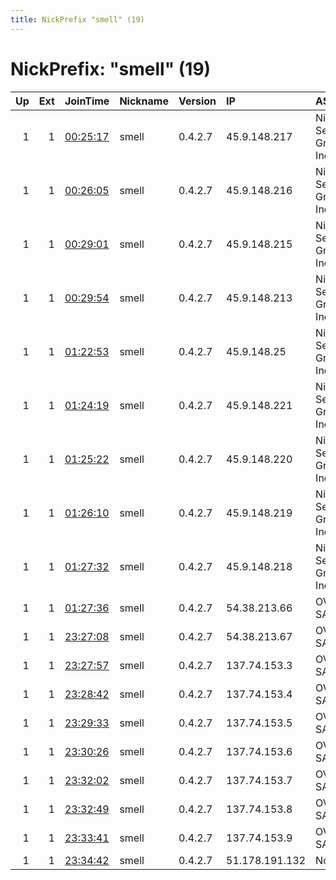 ```yaml
---
title: NickPrefix "smell" (19)
---
```


# NickPrefix: "smell" (19)

|   Up |   Ext | JoinTime                                                                                            | Nickname   | Version   | IP             | AS                          | CC   |   ORp |   Dirp | OS    | Contact                |   eFamMembers |
|-----:|------:|:----------------------------------------------------------------------------------------------------|:-----------|:----------|:---------------|:----------------------------|:-----|------:|-------:|:------|:-----------------------|--------------:|
|    1 |     1 | [00:25:17](https://metrics.torproject.org/rs.html#details/45AE6339362801A07967B3494C76EA32517393CA) | smell      | 0.4.2.7   | 45.9.148.217   | Nice IT Services Group Inc. | ch   |   443 |      0 | Linux | thomaspli1@hotmail.com |            49 |
|    1 |     1 | [00:26:05](https://metrics.torproject.org/rs.html#details/3024B8FA0C411E91728FFF72F78D9A9FF2B86C20) | smell      | 0.4.2.7   | 45.9.148.216   | Nice IT Services Group Inc. | ch   |   443 |      0 | Linux | thomaspli1@hotmail.com |            49 |
|    1 |     1 | [00:29:01](https://metrics.torproject.org/rs.html#details/FBB3ADBFBCE9BF7CA9CC3A04D3C30CD39217628E) | smell      | 0.4.2.7   | 45.9.148.215   | Nice IT Services Group Inc. | ch   |   443 |      0 | Linux | thomaspli1@hotmail.com |            49 |
|    1 |     1 | [00:29:54](https://metrics.torproject.org/rs.html#details/1862DD6BEAFECEF1C5442E5362869F268533CD4F) | smell      | 0.4.2.7   | 45.9.148.213   | Nice IT Services Group Inc. | ch   |   443 |      0 | Linux | thomaspli1@hotmail.com |            49 |
|    1 |     1 | [01:22:53](https://metrics.torproject.org/rs.html#details/DE459CB47DAB36AFBC9A54EF19EBF8D98ED6AF7E) | smell      | 0.4.2.7   | 45.9.148.25    | Nice IT Services Group Inc. | ch   |   443 |      0 | Linux | thomaspli1@hotmail.com |            49 |
|    1 |     1 | [01:24:19](https://metrics.torproject.org/rs.html#details/8F895DD71D6F8790F561B004422E8F313B6E6876) | smell      | 0.4.2.7   | 45.9.148.221   | Nice IT Services Group Inc. | ch   |   443 |      0 | Linux | thomaspli1@hotmail.com |            49 |
|    1 |     1 | [01:25:22](https://metrics.torproject.org/rs.html#details/65E1F9F20FF0E5408FB6B193185CC8692A150BA0) | smell      | 0.4.2.7   | 45.9.148.220   | Nice IT Services Group Inc. | ch   |   443 |      0 | Linux | thomaspli1@hotmail.com |            49 |
|    1 |     1 | [01:26:10](https://metrics.torproject.org/rs.html#details/252224F729B5DBEF322516C0D9C1F935C5238255) | smell      | 0.4.2.7   | 45.9.148.219   | Nice IT Services Group Inc. | ch   |   443 |      0 | Linux | thomaspli1@hotmail.com |            49 |
|    1 |     1 | [01:27:32](https://metrics.torproject.org/rs.html#details/CB438B43018B966950BB80BB3F0F55A68F4A5A9B) | smell      | 0.4.2.7   | 45.9.148.218   | Nice IT Services Group Inc. | ch   |   443 |      0 | Linux | thomaspli1@hotmail.com |            49 |
|    1 |     1 | [01:27:36](https://metrics.torproject.org/rs.html#details/9C70D20A4564753CFBBCF4ECF29149F8EDC2886A) | smell      | 0.4.2.7   | 54.38.213.66   | OVH SAS                     | fr   |   443 |      0 | Linux | thomaspli1@hotmail.com |            49 |
|    1 |     1 | [23:27:08](https://metrics.torproject.org/rs.html#details/ACC48EFE0DFC46F6D4930EC5A7113888F2EA707A) | smell      | 0.4.2.7   | 54.38.213.67   | OVH SAS                     | fr   |   443 |      0 | Linux | thomaspli1@hotmail.com |            49 |
|    1 |     1 | [23:27:57](https://metrics.torproject.org/rs.html#details/055D1CD8263B40C12AE67D84C9FA18DBA1DF5677) | smell      | 0.4.2.7   | 137.74.153.3   | OVH SAS                     | fr   |   443 |      0 | Linux | thomaspli1@hotmail.com |            49 |
|    1 |     1 | [23:28:42](https://metrics.torproject.org/rs.html#details/E4A880B6C1D812EF771D3550CFD911DCB0922DAA) | smell      | 0.4.2.7   | 137.74.153.4   | OVH SAS                     | fr   |   443 |      0 | Linux | thomaspli1@hotmail.com |            49 |
|    1 |     1 | [23:29:33](https://metrics.torproject.org/rs.html#details/3CFFC0EC8EF262737CBF6680AE08403B91111034) | smell      | 0.4.2.7   | 137.74.153.5   | OVH SAS                     | fr   |   443 |      0 | Linux | thomaspli1@hotmail.com |            49 |
|    1 |     1 | [23:30:26](https://metrics.torproject.org/rs.html#details/C351C2CB375753793B4275337DF654858D4EA02B) | smell      | 0.4.2.7   | 137.74.153.6   | OVH SAS                     | fr   |   443 |      0 | Linux | thomaspli1@hotmail.com |            49 |
|    1 |     1 | [23:32:02](https://metrics.torproject.org/rs.html#details/0D7C7838174E71C99583F61506CFBB52DD52ECC4) | smell      | 0.4.2.7   | 137.74.153.7   | OVH SAS                     | fr   |   443 |      0 | Linux | thomaspli1@hotmail.com |            49 |
|    1 |     1 | [23:32:49](https://metrics.torproject.org/rs.html#details/1022CE2AAB6FBEB62D7FFA70440D7DCE692960B0) | smell      | 0.4.2.7   | 137.74.153.8   | OVH SAS                     | fr   |   443 |      0 | Linux | thomaspli1@hotmail.com |            49 |
|    1 |     1 | [23:33:41](https://metrics.torproject.org/rs.html#details/BA9A60B49855CD77A45525BF201695EDC8165DB2) | smell      | 0.4.2.7   | 137.74.153.9   | OVH SAS                     | fr   |   443 |      0 | Linux | thomaspli1@hotmail.com |            49 |
|    1 |     1 | [23:34:42](https://metrics.torproject.org/rs.html#details/F53BE476CA059B68D3BAEC84D405774C50F79A25) | smell      | 0.4.2.7   | 51.178.191.132 | None                        | fr   |   443 |      0 | Linux | thomaspli1@hotmail.com |            49 |
